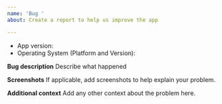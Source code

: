 ```yaml
---
name: 'Bug '
about: Create a report to help us improve the app

---
```


* App version: 
* Operating System (Platform and Version): 

**Bug description**
Describe what happened

**Screenshots**
If applicable, add screenshots to help explain your problem.

**Additional context**
Add any other context about the problem here.
